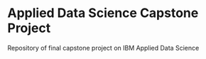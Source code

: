 # Applied Data Science Capstone Project
Repository of final capstone project on IBM Applied Data Science
